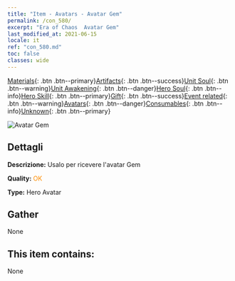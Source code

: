 ```yaml
---
title: "Item - Avatars - Avatar Gem"
permalink: /con_580/
excerpt: "Era of Chaos  Avatar Gem"
last_modified_at: 2021-06-15
locale: it
ref: "con_580.md"
toc: false
classes: wide
---
```

 [Materials](/ItemsIT/){: .btn .btn--primary}[Artifacts](/ItemsIT/Artifacts/){: .btn .btn--success}[Unit Soul](/ItemsIT/UnitSoul/){: .btn .btn--warning}[Unit Awakening](/ItemsIT/UnitAwakening/){: .btn .btn--danger}[Hero Soul](/ItemsIT/HeroSoul/){: .btn .btn--info}[Hero Skill](/ItemsIT/HeroSkill/){: .btn .btn--primary}[Gift](/ItemsIT/Gift/){: .btn .btn--success}[Event related](/ItemsIT/Events/){: .btn .btn--warning}[Avatars](/ItemsIT/Avatars/){: .btn .btn--danger}[Consumables](/ItemsIT/Consumables/){: .btn .btn--info}[Unknown](/ItemsIT/Unknown/){: .btn .btn--primary}

 ![Avatar Gem](/images/h/h_Gem1.jpg)

## Dettagli
 **Descrizione:** Usalo per ricevere l'avatar Gem

 **Quality:** <span style="color: #FF8C00">OK</span>

 **Type:** Hero Avatar

## Gather

  None

## This item contains:

  None


